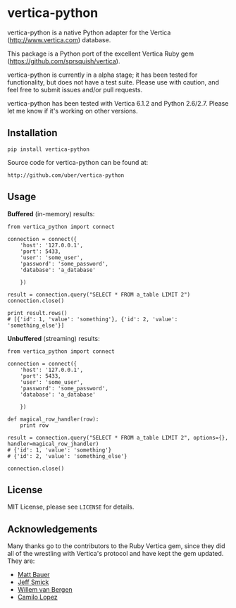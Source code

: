 # vertica-python

vertica-python is a native Python adapter for the Vertica (http://www.vertica.com) database.

This package is a Python port of the excellent Vertica Ruby gem (https://github.com/sprsquish/vertica).

vertica-python is currently in a alpha stage; it has been tested for functionality, but does not have a test suite. Please use with caution, and feel free to submit issues and/or pull requests.

vertica-python has been tested with Vertica 6.1.2 and Python 2.6/2.7. Please let me know if it's working on other versions.


## Installation

    pip install vertica-python

Source code for vertica-python can be found at:

    http://github.com/uber/vertica-python

## Usage


**Buffered** (in-memory) results:

```
from vertica_python import connect

connection = connect({
    'host': '127.0.0.1',
    'port': 5433,
    'user': 'some_user',
    'password': 'some_password',
    'database': 'a_database'

    })

result = connection.query("SELECT * FROM a_table LIMIT 2")
connection.close()

print result.rows() 
# [{'id': 1, 'value': 'something'}, {'id': 2, 'value': 'something_else'}]

```

**Unbuffered** (streaming) results:

```
from vertica_python import connect

connection = connect({
    'host': '127.0.0.1',
    'port': 5433,
    'user': 'some_user',
    'password': 'some_password',
    'database': 'a_database'

    })

def magical_row_handler(row):
    print row

result = connection.query("SELECT * FROM a_table LIMIT 2", options={}, handler=magical_row_jhandler)
# {'id': 1, 'value': 'something'}
# {'id': 2, 'value': 'something_else'}

connection.close()

```

## License

MIT License, please see `LICENSE` for details.


## Acknowledgements

Many thanks go to the contributors to the Ruby Vertica gem, since they did all of the wrestling with Vertica's protocol and have kept the gem updated. They are:

 * [Matt Bauer](http://github.com/mattbauer)
 * [Jeff Smick](http://github.com/sprsquish)
 * [Willem van Bergen](http://github.com/wvanbergen)
 * [Camilo Lopez](http://github.com/camilo)
